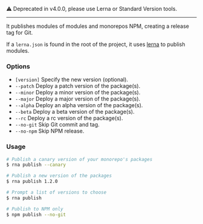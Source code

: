 ⚠️  Deprecated in v4.0.0, please use Lerna or Standard Version tools.

---

It publishes modules of modules and monorepos NPM, creating a release tag for Git.

If a `lerna.json` is found in the root of the project, it uses [lerna](https://github.com/lerna/lerna) to publish modules.

### Options

* `[version]` Specify the new version (optional).
* `--patch` Deploy a patch version of the package(s).
* `--minor` Deploy a minor version of the package(s).
* `--major` Deploy a major version of the package(s).
* `--alpha` Deploy an alpha version of the package(s).
* `--beta` Deploy a beta version of the package(s).
* `--rc` Deploy a rc version of the package(s).
* `--no-git` Skip Git commit and tag.
* `--no-npm` Skip NPM release.

### Usage
```sh
# Publish a canary version of your monorepo's packages
$ rna publish --canary

# Publish a new version of the packages
$ rna publish 1.2.0

# Prompt a list of versions to choose
$ rna publish

# Publish to NPM only
$ npm publish --no-git
```
